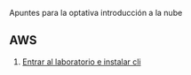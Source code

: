 
Apuntes para la optativa introducción a la nube  
## AWS
1. [Entrar al laboratorio e instalar cli](/docs/Entorno.md)
